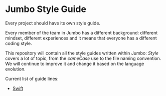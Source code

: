 # Jumbo Style Guide

Every project should have its own style guide.


Every member of the team in Jumbo has a different background: different mindset, different experiences and it means that everyone has a different coding style.

This repository will contain all the style guides written within Jumbo: *Style* covers a lot of topic, from the _cameCase_ use to the file naming convention. We will continue to improve it and change it based on the language evolution.

Current list of guide lines:

* [Swift](https://github.com/jumbo-tech-campus/styleguide/blob/master/swift.md)